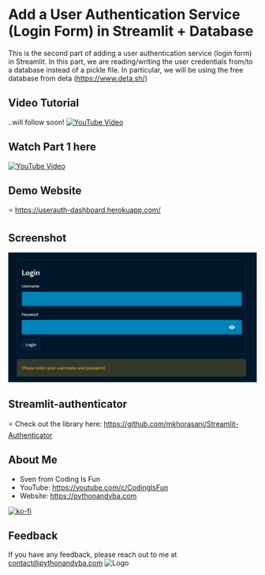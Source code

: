 
# Add a User Authentication Service (Login Form) in Streamlit + Database
This is the second part of adding a user authentication service (login form) in Streamlit.
In this part, we are reading/writing the user credentials from/to a database instead of a pickle file.
In particular, we will be using the free database from deta (https://www.deta.sh/)

## Video Tutorial
..will follow soon!
[![YouTube Video](https://img.youtube.com/vi/XXX/0.jpg)](https://youtu.be/XXX)

## Watch Part 1 here
[![YouTube Video](https://img.youtube.com/vi/JoFGrSRj4X4/0.jpg)](https://youtu.be/JoFGrSRj4X4)

## Demo Website
⭐ https://userauth-dashboard.herokuapp.com/

## Screenshot
![Login Screenshot](/demo.jpg?raw=true "Login Form")

## Streamlit-authenticator
⭐ Check out the library here: https://github.com/mkhorasani/Streamlit-Authenticator

## About Me
- Sven from Coding Is Fun
- YouTube: https://youtube.com/c/CodingIsFun
- Website: https://pythonandvba.com

[![ko-fi](https://ko-fi.com/img/githubbutton_sm.svg)](https://ko-fi.com/X7X47Q0EG)

## Feedback
If you have any feedback, please reach out to me at contact@pythonandvba.com
![Logo](https://www.pythonandvba.com/banner-img)
